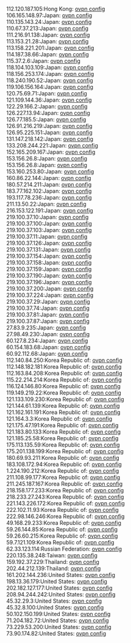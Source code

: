 112.120.187.105:Hong Kong: [ovpn config](vpn/112_120_187_105.ovpn)  
106.165.148.97:Japan: [ovpn config](vpn/106_165_148_97.ovpn)  
110.135.143.24:Japan: [ovpn config](vpn/110_135_143_24.ovpn)  
110.67.37.213:Japan: [ovpn config](vpn/110_67_37_213.ovpn)  
111.216.91.138:Japan: [ovpn config](vpn/111_216_91_138.ovpn)  
113.153.21.28:Japan: [ovpn config](vpn/113_153_21_28.ovpn)  
113.158.221.201:Japan: [ovpn config](vpn/113_158_221_201.ovpn)  
114.187.38.66:Japan: [ovpn config](vpn/114_187_38_66.ovpn)  
115.37.2.6:Japan: [ovpn config](vpn/115_37_2_6.ovpn)  
118.104.103.109:Japan: [ovpn config](vpn/118_104_103_109.ovpn)  
118.156.253.174:Japan: [ovpn config](vpn/118_156_253_174.ovpn)  
118.240.190.52:Japan: [ovpn config](vpn/118_240_190_52.ovpn)  
119.106.156.164:Japan: [ovpn config](vpn/119_106_156_164.ovpn)  
120.75.69.71:Japan: [ovpn config](vpn/120_75_69_71.ovpn)  
121.109.144.36:Japan: [ovpn config](vpn/121_109_144_36.ovpn)  
122.29.166.2:Japan: [ovpn config](vpn/122_29_166_2.ovpn)  
126.227.13.94:Japan: [ovpn config](vpn/126_227_13_94.ovpn)  
126.77.185.5:Japan: [ovpn config](vpn/126_77_185_5.ovpn)  
126.91.216.219:Japan: [ovpn config](vpn/126_91_216_219.ovpn)  
126.95.225.151:Japan: [ovpn config](vpn/126_95_225_151.ovpn)  
131.147.218.142:Japan: [ovpn config](vpn/131_147_218_142.ovpn)  
133.208.244.221:Japan: [ovpn config](vpn/133_208_244_221.ovpn)  
152.165.209.167:Japan: [ovpn config](vpn/152_165_209_167.ovpn)  
153.156.26.8:Japan: [ovpn config](vpn/153_156_26_8.ovpn)  
153.156.26.8:Japan: [ovpn config](vpn/153_156_26_8.ovpn)  
153.160.253.80:Japan: [ovpn config](vpn/153_160_253_80.ovpn)  
160.86.22.144:Japan: [ovpn config](vpn/160_86_22_144.ovpn)  
180.57.214.211:Japan: [ovpn config](vpn/180_57_214_211.ovpn)  
183.77.162.102:Japan: [ovpn config](vpn/183_77_162_102.ovpn)  
193.117.78.236:Japan: [ovpn config](vpn/193_117_78_236.ovpn)  
211.13.50.22:Japan: [ovpn config](vpn/211_13_50_22.ovpn)  
216.153.122.191:Japan: [ovpn config](vpn/216_153_122_191.ovpn)  
219.100.37.10:Japan: [ovpn config](vpn/219_100_37_10.ovpn)  
219.100.37.100:Japan: [ovpn config](vpn/219_100_37_100.ovpn)  
219.100.37.103:Japan: [ovpn config](vpn/219_100_37_103.ovpn)  
219.100.37.11:Japan: [ovpn config](vpn/219_100_37_11.ovpn)  
219.100.37.126:Japan: [ovpn config](vpn/219_100_37_126.ovpn)  
219.100.37.131:Japan: [ovpn config](vpn/219_100_37_131.ovpn)  
219.100.37.154:Japan: [ovpn config](vpn/219_100_37_154.ovpn)  
219.100.37.158:Japan: [ovpn config](vpn/219_100_37_158.ovpn)  
219.100.37.159:Japan: [ovpn config](vpn/219_100_37_159.ovpn)  
219.100.37.190:Japan: [ovpn config](vpn/219_100_37_190.ovpn)  
219.100.37.196:Japan: [ovpn config](vpn/219_100_37_196.ovpn)  
219.100.37.200:Japan: [ovpn config](vpn/219_100_37_200.ovpn)  
219.100.37.224:Japan: [ovpn config](vpn/219_100_37_224.ovpn)  
219.100.37.29:Japan: [ovpn config](vpn/219_100_37_29.ovpn)  
219.100.37.74:Japan: [ovpn config](vpn/219_100_37_74.ovpn)  
219.100.37.81:Japan: [ovpn config](vpn/219_100_37_81.ovpn)  
219.100.37.87:Japan: [ovpn config](vpn/219_100_37_87.ovpn)  
27.83.9.235:Japan: [ovpn config](vpn/27_83_9_235.ovpn)  
27.98.49.230:Japan: [ovpn config](vpn/27_98_49_230.ovpn)  
60.127.8.234:Japan: [ovpn config](vpn/60_127_8_234.ovpn)  
60.154.183.68:Japan: [ovpn config](vpn/60_154_183_68.ovpn)  
60.92.112.68:Japan: [ovpn config](vpn/60_92_112_68.ovpn)  
112.140.84.250:Korea Republic of: [ovpn config](vpn/112_140_84_250.ovpn)  
112.148.182.181:Korea Republic of: [ovpn config](vpn/112_148_182_181.ovpn)  
112.163.84.208:Korea Republic of: [ovpn config](vpn/112_163_84_208.ovpn)  
115.22.214.214:Korea Republic of: [ovpn config](vpn/115_22_214_214.ovpn)  
116.124.146.80:Korea Republic of: [ovpn config](vpn/116_124_146_80.ovpn)  
119.149.219.22:Korea Republic of: [ovpn config](vpn/119_149_219_22.ovpn)  
121.133.109.230:Korea Republic of: [ovpn config](vpn/121_133_109_230.ovpn)  
121.144.61.139:Korea Republic of: [ovpn config](vpn/121_144_61_139.ovpn)  
121.162.161.191:Korea Republic of: [ovpn config](vpn/121_162_161_191.ovpn)  
121.164.3.3:Korea Republic of: [ovpn config](vpn/121_164_3_3.ovpn)  
121.175.47.191:Korea Republic of: [ovpn config](vpn/121_175_47_191.ovpn)  
121.183.80.133:Korea Republic of: [ovpn config](vpn/121_183_80_133.ovpn)  
121.185.25.58:Korea Republic of: [ovpn config](vpn/121_185_25_58.ovpn)  
175.113.135.59:Korea Republic of: [ovpn config](vpn/175_113_135_59.ovpn)  
175.201.138.199:Korea Republic of: [ovpn config](vpn/175_201_138_199.ovpn)  
180.69.93.211:Korea Republic of: [ovpn config](vpn/180_69_93_211.ovpn)  
183.108.172.94:Korea Republic of: [ovpn config](vpn/183_108_172_94.ovpn)  
1.224.190.212:Korea Republic of: [ovpn config](vpn/1_224_190_212.ovpn)  
211.108.99.177:Korea Republic of: [ovpn config](vpn/211_108_99_177.ovpn)  
211.245.187.167:Korea Republic of: [ovpn config](vpn/211_245_187_167.ovpn)  
218.158.177.233:Korea Republic of: [ovpn config](vpn/218_158_177_233.ovpn)  
218.233.27.243:Korea Republic of: [ovpn config](vpn/218_233_27_243.ovpn)  
221.143.226.172:Korea Republic of: [ovpn config](vpn/221_143_226_172.ovpn)  
222.102.11.93:Korea Republic of: [ovpn config](vpn/222_102_11_93.ovpn)  
222.98.146.246:Korea Republic of: [ovpn config](vpn/222_98_146_246.ovpn)  
49.168.29.233:Korea Republic of: [ovpn config](vpn/49_168_29_233.ovpn)  
59.26.144.85:Korea Republic of: [ovpn config](vpn/59_26_144_85.ovpn)  
59.26.60.215:Korea Republic of: [ovpn config](vpn/59_26_60_215.ovpn)  
59.7.121.109:Korea Republic of: [ovpn config](vpn/59_7_121_109.ovpn)  
62.33.123.114:Russian Federation: [ovpn config](vpn/62_33_123_114.ovpn)  
220.135.38.248:Taiwan: [ovpn config](vpn/220_135_38_248.ovpn)  
159.192.37.229:Thailand: [ovpn config](vpn/159_192_37_229.ovpn)  
202.44.212.139:Thailand: [ovpn config](vpn/202_44_212_139.ovpn)  
161.202.144.236:United States: [ovpn config](vpn/161_202_144_236.ovpn)  
198.13.36.179:United States: [ovpn config](vpn/198_13_36_179.ovpn)  
202.182.127.177:United States: [ovpn config](vpn/202_182_127_177.ovpn)  
208.94.244.242:United States: [ovpn config](vpn/208_94_244_242.ovpn)  
45.32.29.3:United States: [ovpn config](vpn/45_32_29_3.ovpn)  
45.32.8.100:United States: [ovpn config](vpn/45_32_8_100.ovpn)  
50.102.150.199:United States: [ovpn config](vpn/50_102_150_199.ovpn)  
71.204.182.72:United States: [ovpn config](vpn/71_204_182_72.ovpn)  
73.229.53.200:United States: [ovpn config](vpn/73_229_53_200.ovpn)  
73.90.174.82:United States: [ovpn config](vpn/73_90_174_82.ovpn)  
